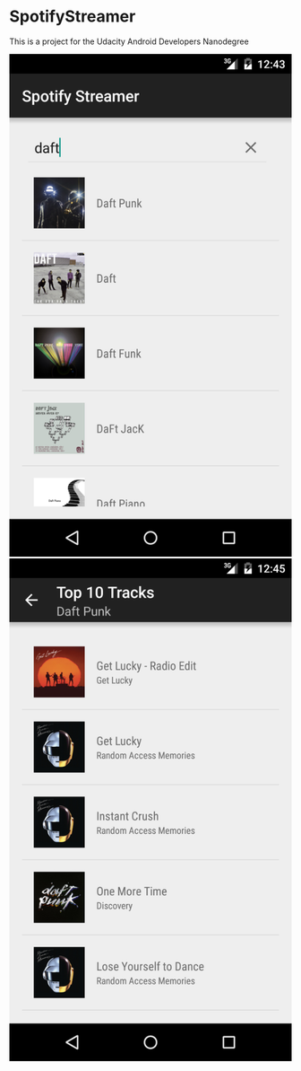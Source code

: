 # SpotifyStreamer
This is a project for the Udacity Android Developers Nanodegree

![Search Activity](/images/searchActivityFragment.png)
![Top Tracks Activity](/images/topTracksActivityFragment.png)
